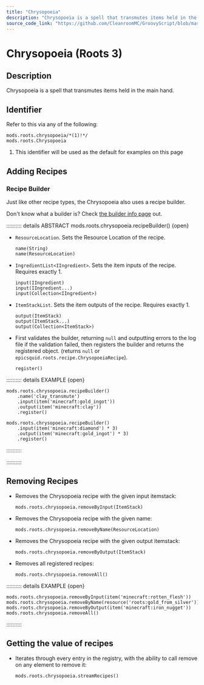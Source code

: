 ```yaml
---
title: "Chrysopoeia"
description: "Chrysopoeia is a spell that transmutes items held in the main hand."
source_code_link: "https://github.com/CleanroomMC/GroovyScript/blob/master/src/main/java/com/cleanroommc/groovyscript/compat/mods/roots/Chrysopoeia.java"
---
```


# Chrysopoeia (Roots 3)

## Description

Chrysopoeia is a spell that transmutes items held in the main hand.

## Identifier

Refer to this via any of the following:

```groovy:no-line-numbers {1}
mods.roots.chrysopoeia/*(1)!*/
mods.roots.Chrysopoeia
```

1. This identifier will be used as the default for examples on this page

## Adding Recipes

### Recipe Builder

Just like other recipe types, the Chrysopoeia also uses a recipe builder.

Don't know what a builder is? Check [the builder info page](../../../groovy/builder.md) out.

:::::::::: details ABSTRACT mods.roots.chrysopoeia.recipeBuilder() {open}
- `ResourceLocation`. Sets the Resource Location of the recipe.

    ```groovy:no-line-numbers
    name(String)
    name(ResourceLocation)
    ```

- `IngredientList<IIngredient>`. Sets the item inputs of the recipe. Requires exactly 1.

    ```groovy:no-line-numbers
    input(IIngredient)
    input(IIngredient...)
    input(Collection<IIngredient>)
    ```

- `ItemStackList`. Sets the item outputs of the recipe. Requires exactly 1.

    ```groovy:no-line-numbers
    output(ItemStack)
    output(ItemStack...)
    output(Collection<ItemStack>)
    ```

- First validates the builder, returning `null` and outputting errors to the log file if the validation failed, then registers the builder and returns the registered object. (returns `null` or `epicsquid.roots.recipe.ChrysopoeiaRecipe`).

    ```groovy:no-line-numbers
    register()
    ```

:::::::::: details EXAMPLE {open}
```groovy:no-line-numbers
mods.roots.chrysopoeia.recipeBuilder()
    .name('clay_transmute')
    .input(item('minecraft:gold_ingot'))
    .output(item('minecraft:clay'))
    .register()

mods.roots.chrysopoeia.recipeBuilder()
    .input(item('minecraft:diamond') * 3)
    .output(item('minecraft:gold_ingot') * 3)
    .register()
```

::::::::::

::::::::::

## Removing Recipes

- Removes the Chrysopoeia recipe with the given input itemstack:

    ```groovy:no-line-numbers
    mods.roots.chrysopoeia.removeByInput(ItemStack)
    ```

- Removes the Chrysopoeia recipe with the given name:

    ```groovy:no-line-numbers
    mods.roots.chrysopoeia.removeByName(ResourceLocation)
    ```

- Removes the Chrysopoeia recipe with the given output itemstack:

    ```groovy:no-line-numbers
    mods.roots.chrysopoeia.removeByOutput(ItemStack)
    ```

- Removes all registered recipes:

    ```groovy:no-line-numbers
    mods.roots.chrysopoeia.removeAll()
    ```

:::::::::: details EXAMPLE {open}
```groovy:no-line-numbers
mods.roots.chrysopoeia.removeByInput(item('minecraft:rotten_flesh'))
mods.roots.chrysopoeia.removeByName(resource('roots:gold_from_silver'))
mods.roots.chrysopoeia.removeByOutput(item('minecraft:iron_nugget'))
mods.roots.chrysopoeia.removeAll()
```

::::::::::

## Getting the value of recipes

- Iterates through every entry in the registry, with the ability to call remove on any element to remove it:

    ```groovy:no-line-numbers
    mods.roots.chrysopoeia.streamRecipes()
    ```

